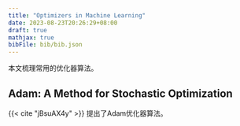 ```yaml
---
title: "Optimizers in Machine Learning"
date: 2023-08-23T20:26:29+08:00
draft: true
mathjax: true
bibFile: bib/bib.json
---
```


本文梳理常用的优化器算法。

## Adam: A Method for Stochastic Optimization

{{< cite "jBsuAX4y" >}} 提出了Adam优化器算法。



